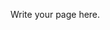 <!--
.. title: wxPython BuildBot
.. slug: wxpython-buildbot
.. date: 2017-07-16 22:59:28 UTC
.. tags: 
.. category: 
.. link: 
.. description: 
.. type: text
-->

Write your page here.
